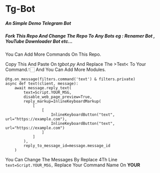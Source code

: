 # Tg-Bot

##### An Simple Demo Telegram Bot

##### Fork This Repo And Change The Repo To Any Bots eg : Renamer Bot , YouTube Downloader Bot etc...

You Can Add More Commands On This Repo.

Copy This And Paste On *tgbot.py* And Replace The >Text< To Your Command.👇🏻 And You Can Add More Modules.

`````
@tg.on_message(filters.command('text') & filters.private)
async def text(client, message):
    await message.reply_text(
        text=Script.YOUR_MSG,
        disable_web_page_preview=True,
        reply_markup=InlineKeyboardMarkup(
            [
                [
                    InlineKeyboardButton("text", url="https://example.com"),
                    InlineKeyboardButton("text", url="https://example.com")
                ]
            ]
        ),
        reply_to_message_id=message.message_id
    )
`````
You Can Change The Messages By Replace 4Th Line ```text=Script.YOUR_MSG,``` Replace Your Command Name On **YOUR**
